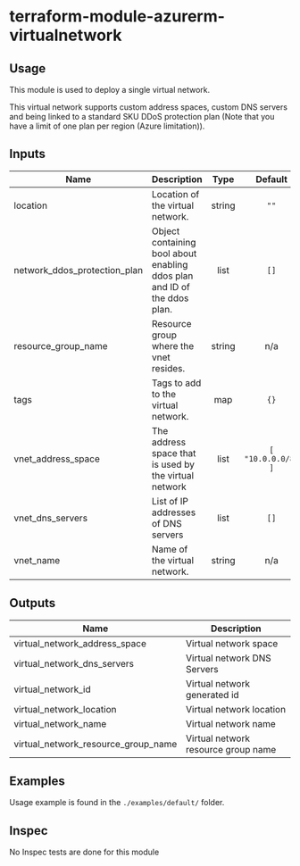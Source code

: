 # terraform-module-azurerm-virtualnetwork

## Usage

This module is used to deploy a single virtual network.

This virtual network supports custom address spaces, custom DNS servers and being linked to a standard SKU DDoS protection plan (Note that you have a limit of one plan per region (Azure limitation)).

<!-- BEGINNING OF PRE-COMMIT-TERRAFORM DOCS HOOK -->
## Inputs

| Name | Description | Type | Default | Required |
|------|-------------|:----:|:-----:|:-----:|
| location | Location of the virtual network. | string | `""` | no |
| network\_ddos\_protection\_plan | Object containing bool about enabling ddos plan and ID of the ddos plan. | list | `[]` | no |
| resource\_group\_name | Resource group where the vnet resides. | string | n/a | yes |
| tags | Tags to add to the virtual network. | map | `{}` | no |
| vnet\_address\_space | The address space that is used by the virtual network | list | `[ "10.0.0.0/8" ]` | no |
| vnet\_dns\_servers | List of IP addresses of DNS servers | list | `[]` | no |
| vnet\_name | Name of the virtual network. | string | n/a | yes |

## Outputs

| Name | Description |
|------|-------------|
| virtual\_network\_address\_space | Virtual network space |
| virtual\_network\_dns\_servers | Virtual network DNS Servers |
| virtual\_network\_id | Virtual network generated id |
| virtual\_network\_location | Virtual network location |
| virtual\_network\_name | Virtual network name |
| virtual\_network\_resource\_group\_name | Virtual network resource group name |

<!-- END OF PRE-COMMIT-TERRAFORM DOCS HOOK -->

## Examples

Usage example is found in the `./examples/default/` folder.

## Inspec

No Inspec tests are done for this module
